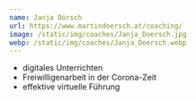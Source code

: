 ```yaml
---
name: Janja Dörsch
url: https://www.martindoersch.at/coaching/
image: /static/img/coaches/Janja_Doersch.jpg
webp: /static/img/coaches/Janja_Doersch.webp
---
```


<ul><li>digitales Unterrichten</li><li>Freiwilligenarbeit in der Corona-Zeit</li><li>effektive virtuelle Führung&nbsp;</li></ul>